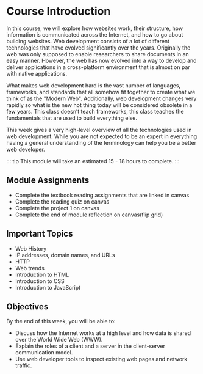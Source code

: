# Course Introduction

In this course, we will explore how websites work, their structure, how
information is communicated across the Internet, and how to go about
building websites. Web development consists of a lot of different
technologies that have evolved significantly over the years. Originally
the web was only supposed to enable researchers to share documents in an
easy manner. However, the web has now evolved into a way to develop and
deliver applications in a cross-platform environment that is almost on
par with native applications.

What makes web development hard is the vast number of languages,
frameworks, and standards that all somehow fit together to create what
we think of as the "Modern Web". Additionally, web development changes
very rapidly so what is the new hot thing today will be considered
obsolete in a few years. This class doesn’t teach frameworks, this class
teaches the fundamentals that are used to build everything else.

This week gives a very high-level overview of all the technologies used
in web development. While you are not expected to be an expert in
everything having a general understanding of the terminology can help
you be a better web developer.

::: tip
This module will take an estimated 15 - 18 hours to complete.
:::

## Module Assignments

- Complete the textbook reading assignments that are linked in canvas
- Complete the reading quiz on canvas
- Complete the project 1 on canvas
- Complete the end of module reflection on canvas(flip grid)

## Important Topics

- Web History
- IP addresses, domain names, and URLs
- HTTP
- Web trends
- Introduction to HTML
- Introduction to CSS
- Introduction to JavaScript

## Objectives

By the end of this week, you will be able to:

- Discuss how the Internet works at a high level and how data is shared over the World Wide Web (WWW).
- Explain the roles of a client and a server in the client-server communication model.
- Use web developer tools to inspect existing web pages and network traffic.

